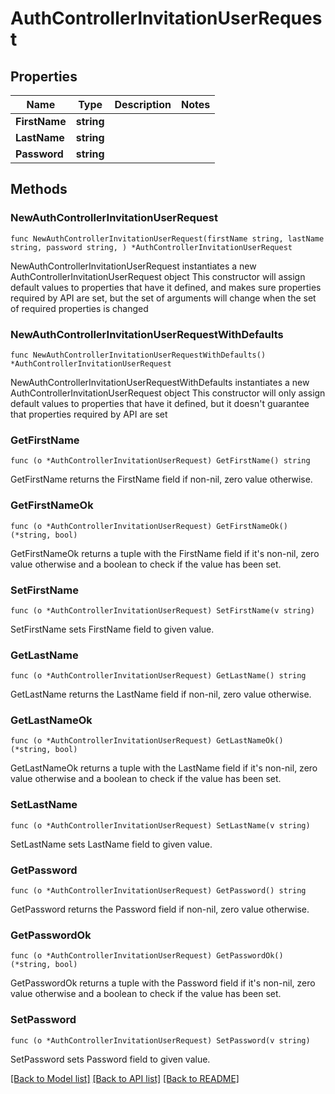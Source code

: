 # AuthControllerInvitationUserRequest

## Properties

Name | Type | Description | Notes
------------ | ------------- | ------------- | -------------
**FirstName** | **string** |  | 
**LastName** | **string** |  | 
**Password** | **string** |  | 

## Methods

### NewAuthControllerInvitationUserRequest

`func NewAuthControllerInvitationUserRequest(firstName string, lastName string, password string, ) *AuthControllerInvitationUserRequest`

NewAuthControllerInvitationUserRequest instantiates a new AuthControllerInvitationUserRequest object
This constructor will assign default values to properties that have it defined,
and makes sure properties required by API are set, but the set of arguments
will change when the set of required properties is changed

### NewAuthControllerInvitationUserRequestWithDefaults

`func NewAuthControllerInvitationUserRequestWithDefaults() *AuthControllerInvitationUserRequest`

NewAuthControllerInvitationUserRequestWithDefaults instantiates a new AuthControllerInvitationUserRequest object
This constructor will only assign default values to properties that have it defined,
but it doesn't guarantee that properties required by API are set

### GetFirstName

`func (o *AuthControllerInvitationUserRequest) GetFirstName() string`

GetFirstName returns the FirstName field if non-nil, zero value otherwise.

### GetFirstNameOk

`func (o *AuthControllerInvitationUserRequest) GetFirstNameOk() (*string, bool)`

GetFirstNameOk returns a tuple with the FirstName field if it's non-nil, zero value otherwise
and a boolean to check if the value has been set.

### SetFirstName

`func (o *AuthControllerInvitationUserRequest) SetFirstName(v string)`

SetFirstName sets FirstName field to given value.


### GetLastName

`func (o *AuthControllerInvitationUserRequest) GetLastName() string`

GetLastName returns the LastName field if non-nil, zero value otherwise.

### GetLastNameOk

`func (o *AuthControllerInvitationUserRequest) GetLastNameOk() (*string, bool)`

GetLastNameOk returns a tuple with the LastName field if it's non-nil, zero value otherwise
and a boolean to check if the value has been set.

### SetLastName

`func (o *AuthControllerInvitationUserRequest) SetLastName(v string)`

SetLastName sets LastName field to given value.


### GetPassword

`func (o *AuthControllerInvitationUserRequest) GetPassword() string`

GetPassword returns the Password field if non-nil, zero value otherwise.

### GetPasswordOk

`func (o *AuthControllerInvitationUserRequest) GetPasswordOk() (*string, bool)`

GetPasswordOk returns a tuple with the Password field if it's non-nil, zero value otherwise
and a boolean to check if the value has been set.

### SetPassword

`func (o *AuthControllerInvitationUserRequest) SetPassword(v string)`

SetPassword sets Password field to given value.



[[Back to Model list]](../README.md#documentation-for-models) [[Back to API list]](../README.md#documentation-for-api-endpoints) [[Back to README]](../README.md)


